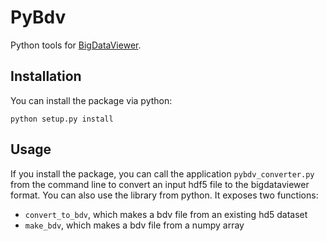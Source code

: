 # PyBdv

Python tools for [BigDataViewer](https://imagej.net/BigDataViewer).


## Installation

You can install the package via python:
```
python setup.py install
```


## Usage

If you install the package, you can call the application `pybdv_converter.py` from
the command line to convert an input hdf5 file to the bigdataviewer format.
You can also use the library from python. It exposes two functions:
- `convert_to_bdv`, which makes a bdv file from an existing hd5 dataset
- `make_bdv`, which makes a bdv file from a numpy array
